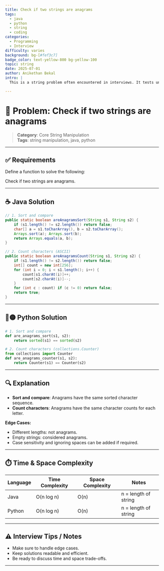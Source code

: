 ```yaml
---
title: Check if two strings are anagrams
tags:
  - java
  - python
  - string
  - coding
categories:
  - Programming
  - Interview
difficulty: varies
background: bg-[#fef3c7]
badge_color: text-yellow-800 bg-yellow-100
topic: string
date: 2025-07-01
author: Anikethan Bekal
intro: |
  This is a string problem often encountered in interviews. It tests understanding of fundamental concepts such as iteration, pattern matching, or algorithmic design depending on the problem.

---
```


# 🧠 Problem: Check if two strings are anagrams

> **Category**: Core String Manipulation  
> **Tags**: string manipulation, java, python

---

## ✅ Requirements

Define a function to solve the following:

Check if two strings are anagrams.

---

## ☕ Java Solution

```java
// 1. Sort and compare
public static boolean areAnagramsSort(String s1, String s2) {
    if (s1.length() != s2.length()) return false;
    char[] a = s1.toCharArray(), b = s2.toCharArray();
    Arrays.sort(a); Arrays.sort(b);
    return Arrays.equals(a, b);
}

// 2. Count characters (ASCII)
public static boolean areAnagramsCount(String s1, String s2) {
    if (s1.length() != s2.length()) return false;
    int[] count = new int[256];
    for (int i = 0; i < s1.length(); i++) {
        count[s1.charAt(i)]++;
        count[s2.charAt(i)]--;
    }
    for (int c : count) if (c != 0) return false;
    return true;
}
```

---

## 🔵🟡 Python Solution

```python
# 1. Sort and compare
def are_anagrams_sort(s1, s2):
    return sorted(s1) == sorted(s2)

# 2. Count characters (collections.Counter)
from collections import Counter
def are_anagrams_counter(s1, s2):
    return Counter(s1) == Counter(s2)
```

---

## 🔍 Explanation

- **Sort and compare**: Anagrams have the same sorted character sequence.
- **Count characters**: Anagrams have the same character counts for each letter.

**Edge Cases:**
- Different lengths: not anagrams.
- Empty strings: considered anagrams.
- Case sensitivity and ignoring spaces can be added if required.

---

## ⏱️ Time & Space Complexity

| Language | Time Complexity | Space Complexity | Notes |
|----------|-----------------|------------------|-------|
| Java     | O(n log n)      | O(n)             | n = length of string |
| Python   | O(n log n)      | O(n)             | n = length of string |

---

## ⚠️ Interview Tips / Notes

- Make sure to handle edge cases.
- Keep solutions readable and efficient.
- Be ready to discuss time and space trade-offs.

---
